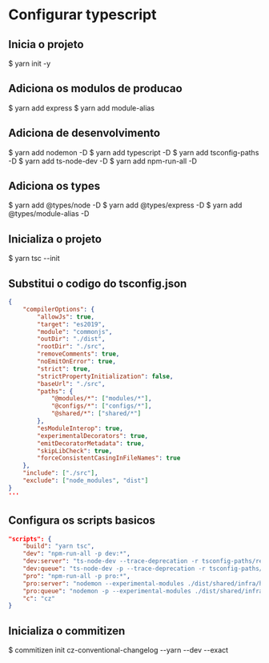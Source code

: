 # Configurar typescript

## Inicia o projeto

$ yarn init -y

## Adiciona os modulos de producao

$ yarn add express
$ yarn add module-alias

## Adiciona de desenvolvimento

$ yarn add nodemon -D
$ yarn add typescript -D
$ yarn add tsconfig-paths -D
$ yarn add ts-node-dev -D
$ yarn add npm-run-all -D

## Adiciona os types

$ yarn add @types/node -D
$ yarn add @types/express -D
$ yarn add @types/module-alias -D

## Inicializa o projeto

$ yarn tsc --init

## Substitui o codigo do tsconfig.json

```JSON
{
    "compilerOptions": {
        "allowJs": true,
        "target": "es2019",
        "module": "commonjs",
        "outDir": "./dist",
        "rootDir": "./src",
        "removeComments": true,
        "noEmitOnError": true,
        "strict": true,
        "strictPropertyInitialization": false,
        "baseUrl": "./src",
        "paths": {
            "@modules/*": ["modules/*"],
            "@configs/*": ["configs/*"],
            "@shared/*": ["shared/*"]
        },
        "esModuleInterop": true,
        "experimentalDecorators": true,
        "emitDecoratorMetadata": true,
        "skipLibCheck": true,
        "forceConsistentCasingInFileNames": true
    },
    "include": ["./src"],
    "exclude": ["node_modules", "dist"]
}
'''
```

## Configura os scripts basicos

```JSON
"scripts": {
    "build": "yarn tsc",
    "dev": "npm-run-all -p dev:*",
    "dev:server": "ts-node-dev --trace-deprecation -r tsconfig-paths/register --transpile-only --ignore-watch node_modules ./src/shared/infra/http/server.ts",
    "dev:queue": "ts-node-dev -p --trace-deprecation -r tsconfig-paths/register --transpile-only --ignore-watch node_modules ./src/shared/infra/http/queue.ts",
    "pro": "npm-run-all -p pro:*",
    "pro:server": "nodemon --experimental-modules ./dist/shared/infra/http/server.js",
    "pro:queue": "nodemon -p --experimental-modules ./dist/shared/infra/http/queue.js",
    "c": "cz"
}
```

## Inicializa o commitizen

$ commitizen init cz-conventional-changelog --yarn --dev --exact
